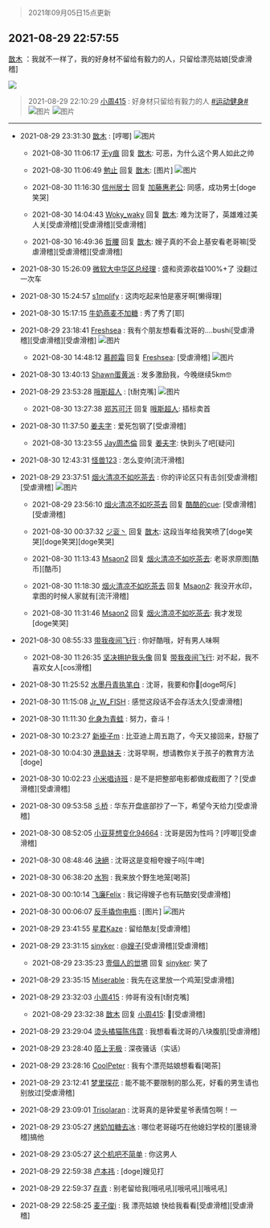> 2021年09月05日15点更新
<link rel="stylesheet" href="https://cdn.jsdelivr.net/gh/taotie6/sampleJSON@main/css/photo_show.css">


 ## 2021-08-29 22:57:55 

 [㪚木](https://www.coolapk.com/feed/29626030?shareKey=NmU2ZDExOGNhYjk2NjEzMTc4NGU~) ：我就不一样了，我的好身材不留给有毅力的人，只留给漂亮姑娘[受虐滑稽] 

<div class="album">
<img class="img-item" src="https://image.coolapk.com/feed/2020/0606/14/1081091_625cb65a_5615_402@306x306.gif" />
</div>

> 2021-08-29 22:10:29 
> [小周415](https://www.coolapk.com/feed/29624885?shareKey=ZGM0ZDdiZmFhZDc5NjEzMTc4NGU~) : 好身材只留给有毅力的人 <a class="feed-link-tag" href="/t/运动健身?type=0">#运动健身#</a> 
![图片](https://image.coolapk.com/feed/2021/0829/22/6257676_6228_6839@1125x2436.jpg)
![图片](https://image.coolapk.com/feed/2021/0829/22/6257676_6228_8532@2968x2226.jpg)

 ------- 

- 2021-08-29 23:31:30 [㪚木](uid=1081091) : [哼唧] ![图片](https://image.coolapk.com/feed/2021/0829/23/1081091_565270ec_1089_0908@2160x2880.jpeg)

    - 2021-08-30 11:06:17 [无y痕](uid=767260) 回复 [㪚木](uid=1081091): 可恶，为什么这个男人如此之帅 

    - 2021-08-30 11:06:49 [勉止](uid=2347268) 回复 [㪚木](uid=1081091): [图片] ![图片](https://image.coolapk.com/feed/2021/0830/11/2347268_83209873_2808_8853@642x519.jpeg)

    - 2021-08-30 11:16:30 [信州居士](uid=1809579) 回复 [加藤惠老公](uid=1266680): 同感，成功男士[doge笑哭] 

    - 2021-08-30 14:04:43 [Woky_waky](uid=2446998) 回复 [㪚木](uid=1081091): 难为沈哥了，英雄难过美人关[受虐滑稽][受虐滑稽][受虐滑稽] 

    - 2021-08-30 16:49:36 [哲腰](uid=3314896) 回复 [㪚木](uid=1081091): 嫂子真的不会上基安看老哥嘛[受虐滑稽][受虐滑稽][受虐滑稽] 

- 2021-08-30 15:26:09 [微软大中华区总经理](uid=928491) : 盛和资源收益100%+了 没翻过一次车 

- 2021-08-30 15:24:57 [s1mplify](uid=1732022) : 这肉吃起来怕是塞牙啊[懒得理] 

- 2021-08-30 15:17:15 [牛奶燕麦不加糖](uid=633325) : 秀了秀了[耶] 

- 2021-08-29 23:18:41 [Freshsea](uid=1997345) : 我有个朋友想看看沈哥的....bushi[受虐滑稽][受虐滑稽][受虐滑稽] ![图片](https://image.coolapk.com/feed/2021/0809/03/2539681_6393087f_0965_8716@308x308.jpeg)

    - 2021-08-30 14:48:12 [慕颜霜](uid=3801065) 回复 [Freshsea](uid=1997345): [受虐滑稽] ![图片](https://image.coolapk.com/feed/2021/0830/14/3801065_e30f5744_6091_1599@1000x530.jpeg)

- 2021-08-30 13:40:13 [Shawn蛋黄派](uid=2642278) : 发多激励我，今晚继续5km🤓 

- 2021-08-29 23:53:28 [哦斯超人](uid=1328109) : [t耐克嘴] ![图片](https://image.coolapk.com/feed/2021/0829/23/1328109_70043609_2406_7077@690x1188.jpeg)

    - 2021-08-30 13:27:38 [郑苏可汗](uid=678781) 回复 [哦斯超人](uid=1328109): 插标卖首 

- 2021-08-30 11:37:50 [姜夫字](uid=2347706) : 爱死包钢了[受虐滑稽] 

    - 2021-08-30 13:23:55 [Jay周杰倫](uid=1010273) 回复 [姜夫字](uid=2347706): 快到头了吧[疑问] 

- 2021-08-30 12:43:31 [怪兽123](uid=2331773) : 怎么变帅[流汗滑稽] 

- 2021-08-29 23:37:51 [烟火清凉不如吃茶去](uid=4279524) : 你的评论区只有击剑[受虐滑稽][受虐滑稽] ![图片](https://image.coolapk.com/feed/2019/0523/11/1081091_d28ff3e6_3889_4458@331x200.gif)

    - 2021-08-29 23:56:10 [烟火清凉不如吃茶去](uid=4279524) 回复 [酷酷的cue](uid=2882563): [受虐滑稽][受虐滑稽] 

    - 2021-08-30 00:37:32 [ジ衮丶](uid=494451) 回复 [㪚木](uid=1081091): 这段当年给我笑喷了[doge笑哭][doge笑哭][doge笑哭] 

    - 2021-08-30 11:13:43 [Msaon2](uid=3407679) 回复 [烟火清凉不如吃茶去](uid=4279524): 老哥求原图[酷币][酷币] 

    - 2021-08-30 11:18:30 [烟火清凉不如吃茶去](uid=4279524) 回复 [Msaon2](uid=3407679): 我没开水印，拿图的时候人家就有[流汗滑稽] 

    - 2021-08-30 11:31:46 [Msaon2](uid=3407679) 回复 [烟火清凉不如吃茶去](uid=4279524): 我才发现[doge笑哭] 

- 2021-08-30 08:55:33 [带我夜间飞行](uid=790017) : 你好酷哦，好有男人味啊 

    - 2021-08-30 11:26:35 [坚决拥护我头像](uid=1738203) 回复 [带我夜间飞行](uid=790017): 对不起，我不喜欢女人[cos滑稽] 

- 2021-08-30 11:25:52 [水墨丹青执笔白](uid=3060746) : 沈哥，我要和你🤺[doge呵斥] 

- 2021-08-30 11:15:08 [Jr_W_FISH](uid=444123) : 感觉这段话不会存活太久[受虐滑稽] 

- 2021-08-30 11:11:30 [化身为青蛙](uid=1209189) : 努力，奋斗！ 

- 2021-08-30 10:23:27 [新褂子m](uid=913624) : 比亚迪上周五跑了，今天又接回来，舒服了 

- 2021-08-30 10:04:30 [港島妹夫](uid=1145633) : 沈哥早啊，想请教你关于孩子的教育方法[doge] 

- 2021-08-30 10:02:23 [小米唱诗班](uid=2921847) : 是不是把整部电影都做成截图了？[受虐滑稽][受虐滑稽] 

- 2021-08-30 09:53:58 [彡桥](uid=3740933) : 华东开盘底部抄了一下，希望今天给力[受虐滑稽] 

- 2021-08-30 08:52:05 [小豆芽想变化94664](uid=5184191) : 沈哥是因为性吗？[哼唧][受虐滑稽] 

- 2021-08-30 08:48:46 [決絕](uid=2288436) : 沈哥这是变相夸嫂子吗[牛啤] 

- 2021-08-30 06:38:20 [水狗](uid=1827990) : 我来放个野生地笼[喝茶] 

- 2021-08-30 00:10:14 [飞廉Felix](uid=900024) : 我记得嫂子也有玩酷安[受虐滑稽] 

- 2021-08-30 00:06:07 [反手撬你电瓶](uid=2732675) : [图片] ![图片](https://image.coolapk.com/feed/2021/0830/00/2732675_5ade51cd_3166_7288@104x82.gif)

- 2021-08-29 23:41:55 [星君Kaze](uid=2761211) : 留给酷友[受虐滑稽] 

- 2021-08-29 23:31:15 [sinyker](uid=684334) : <a class="feed-link-uname" href="/u/嫂子">@嫂子</a>[受虐滑稽][受虐滑稽] 

    - 2021-08-29 23:35:23 [壹個人的丗堺](uid=1461483) 回复 [sinyker](uid=684334): 笑了 

- 2021-08-29 23:35:15 [Miserable](uid=717620) : 我先在这里放一个鸡笼[受虐滑稽] 

- 2021-08-29 23:32:03 [小周415](uid=6257676) : 帅哥有没有[t耐克嘴] 

    - 2021-08-29 23:32:38 [㪚木](uid=1081091) 回复 [小周415](uid=6257676): 🤺[受虐滑稽] 

- 2021-08-29 23:29:04 [烫头橘猫陈伟霆](uid=4062846) : 我想看看沈哥的八块腹肌[受虐滑稽] 

- 2021-08-29 23:28:40 [陌上无极](uid=1205770) : 深夜骚话（实话） 

- 2021-08-29 23:28:16 [CoolPeter](uid=1437066) : 我有个漂亮姑娘想看看[喝茶] 

- 2021-08-29 23:12:41 [梦里探花](uid=836750) : 能不能不要限制的那么死，好看的男生请也别放过[受虐滑稽] 

- 2021-08-29 23:09:01 [Trisolaran](uid=3015789) : 沈哥真的是钟爱星爷表情包啊！一 

- 2021-08-29 23:05:27 [烤奶加糖去冰](uid=739362) : 哪位老哥碰巧在他媳妇学校的[墨镜滑稽]搞他 

- 2021-08-29 23:05:27 [这个机吧不简单](uid=1906762) : 你这男人 

- 2021-08-29 22:59:38 [卢本祎](uid=2851774) : [doge]嫂见打 

- 2021-08-29 22:59:37 [存青](uid=1006954) : 别老留给我[哦吼吼][哦吼吼][哦吼吼] 

- 2021-08-29 22:58:25 [麦子俊i](uid=800098) : 我 漂亮姑娘 快给我看看[受虐滑稽][受虐滑稽] 

